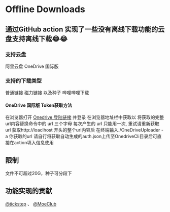 # Offline Downloads
## 通过GitHub action 实现了一些没有离线下载功能的云盘支持离线下载😂😂
### 支持云盘
阿里云盘
OneDrive 国际版
### 支持的下载类型
普通链接 磁力链接 以及种子 哔哩哔哩下载
#### OneDrive 国际版 Token获取方法
在浏览器打开 [Onedrive 登陆链接](https://login.microsoftonline.com/common/oauth2/v2.0/authorize?client_id=78d4dc35-7e46-42c6-9023-2d39314433a5&response_type=code&redirect_uri=http://localhost/onedrive-login&response_mode=query&scope=offline_access%20User.Read%20Files.ReadWrite.All) 并登录
在浏览器地址栏中获取以 
将获取的完整url内容替换命令中的 url 三个字母
每次产生的 url 只能用一次, 重试请重新获取 url
获取http://loaclhost 开头的整个url内容后 在终端输入./OneDriveUploader -a 你获取的url
请自行将获取自动生成的auth.json上传至OnedriveCli目录后可直接在action填入信息使用
## 限制
文件不可超过20G，种子可分段下
## 功能实现的贡献
[@tickstep](https://github.com/tickstep/aliyunpan)
、
[@MoeClub](https://github.com/MoeClub/OneList)
